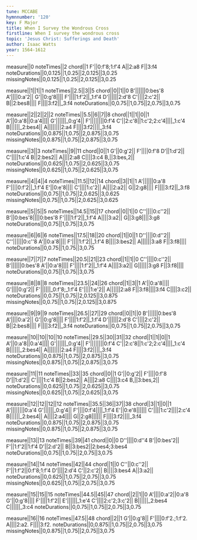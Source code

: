 ```yaml
---
tune: MCCABE
hymnnumber: '120'
key: F Major
title: When I Survey the Wondrous Cross
firstline: When I survey the wondrous cross
topic: 'Jesus Christ: Sufferings and Death'
author: Isaac Watts
year: 1564-1612
---
```

measure||0
noteTimes||2
chord||1
F'||0:f'8;1:f'4
A||2:a8
F||3:f4
noteDurations||0,0.125||1,0.25||2,0.125||3,0.25
missingNotes||0,0.125||1,0.25||2,0.125||3,0.25

measure||1||1||1
noteTimes||2.5||3||5
chord||0||1||0
B'||||||0:bes'8
A'||||0:a'2||
G'||0:g'8||||
F'||||1:f'2||_1:f'4
D'||||||2:d'8
C'||||2:c'2||
B||2:bes8||||
F||||3:f2||_3:f4
noteDurations||0,0.75||1,0.75||2,0.75||3,0.75

measure||2||2||2||2
noteTimes||5.5||6||7||8
chord||1||1||0||1
A'||0:a'8||0:a'4||||
G'||||||_0:g'4||
F'||||||||0:f'4
C'||2:c'8||1:c'2;2:c'4||||_1:c'4
B||||||_2:bes4||
A||||||||2:a4
F||||3:f2||||_3:f4
noteDurations||0,0.875||1,0.75||2,0.875||3,0.75
missingNotes||0,0.875||1,0.75||2,0.875||3,0.75

measure||3||3
noteTimes||9||11
chord||0||1
G'||0:g'2||
F'||||0:f'8
D'||1:d'2||
C'||||1:c'4
B||2:bes2||
A||||2:a8
C||||3:c4
B,||3:bes,2||
noteDurations||0,0.625||1,0.75||2,0.625||3,0.75
missingNotes||0,0.625||1,0.75||2,0.625||3,0.75

measure||4||4||4
noteTimes||11.5||12||14
chord||3||1||1
A'||||||0:a'8
F'||||0:f'2||_1:f'4
E'||0:e'8||||
C'||||1:c'2||
A||||2:a2||
G||2:g8||||
F||||3:f2||_3:f8
noteDurations||0,0.75||1,0.75||2,0.625||3,0.625
missingNotes||0,0.75||1,0.75||2,0.625||3,0.625

measure||5||5||5
noteTimes||14.5||15||17
chord||0||1||0
C''||||0:c''2||
B'||0:bes'8||||0:bes'8
F'||||1:f'2||_1:f'4
A||||3:a2||
G||3:g8||||3:g8
noteDurations||0,0.75||1,0.75||3,0.75

measure||6||6||6
noteTimes||17.5||18||20
chord||1||0||1
D''||||0:d''2||
C''||||||0:c''8
A'||0:a'8||||
F'||||1:f'2||_1:f'4
B||||3:bes2||
A||||||3:a8
F||3:f8||||
noteDurations||0,0.75||1,0.75||3,0.75

measure||7||7||7
noteTimes||20.5||21||23
chord||1||1||0
C''||||0:c''2||
B'||||||0:bes'8
A'||0:a'8||||
F'||||1:f'2||_1:f'4
A||||3:a2||
G||||||3:g8
F||3:f8||||
noteDurations||0,0.75||1,0.75||3,0.75

measure||8||8||8
noteTimes||23.5||24||26
chord||1||3||1
A'||0:a'8||||
G'||||0:g'2||
F'||||||_0:f'8;_1:f'4
E'||||1:e'2||
A||||||2:a8
F||3:f8||||3:f4
C||||3:c2||
noteDurations||0,0.75||1,0.75||2,0.125||3,0.875
missingNotes||0,0.75||1,0.75||2,0.125||3,0.875

measure||9||9||9
noteTimes||26.5||27||29
chord||0||1||0
B'||||||0:bes'8
A'||||0:a'2||
G'||0:g'8||||
F'||||1:f'2||_1:f'4
D'||||||2:d'8
C'||||2:c'2||
B||2:bes8||||
F||||3:f2||_3:f4
noteDurations||0,0.75||1,0.75||2,0.75||3,0.75

measure||10||10||10||10
noteTimes||29.5||30||31||32
chord||1||1||0||1
A'||0:a'8||0:a'4||||
G'||||||_0:g'4||
F'||||||||0:f'4
C'||2:c'8||1:c'2;2:c'4||||_1:c'4
B||||||_2:bes4||
A||||||||2:a4
F||||3:f2||||_3:f4
noteDurations||0,0.875||1,0.75||2,0.875||3,0.75
missingNotes||0,0.875||1,0.75||2,0.875||3,0.75

measure||11||11
noteTimes||33||35
chord||0||1
G'||0:g'2||
F'||||0:f'8
D'||1:d'2||
C'||||1:c'4
B||2:bes2||
A||||2:a8
C||||3:c4
B,||3:bes,2||
noteDurations||0,0.625||1,0.75||2,0.625||3,0.75
missingNotes||0,0.625||1,0.75||2,0.625||3,0.75

measure||12||12||12||12
noteTimes||35.5||36||37||38
chord||3||1||0||1
A'||||||||0:a'4
G'||||||_0:g'4||
F'||||0:f'4||||_1:f'4
E'||0:e'8||||||
C'||||1:c'2||||2:c'4
B||||||_2:bes4||
A||||2:a4||||
G||2:g8||||||
F||||3:f2||||_3:f4
noteDurations||0,0.875||1,0.75||2,0.875||3,0.75
missingNotes||0,0.875||1,0.75||2,0.875||3,0.75

measure||13||13
noteTimes||39||41
chord||0||0
D''||||0:d''4
B'||0:bes'2||
F'||1:f'2||1:f'4
D'||2:d'2||
B||3:bes2||2:bes4;3:bes4
noteDurations||0,0.75||1,0.75||2,0.75||3,0.75

measure||14||14
noteTimes||42||44
chord||1||0
C''||0:c''2||
F'||1:f'2||0:f'8;1:f'4
D'||||2:d'4
C'||2:c'2||
B||||3:bes4
A||3:a2||
noteDurations||0,0.625||1,0.75||2,0.75||3,0.75
missingNotes||0,0.625||1,0.75||2,0.75||3,0.75

measure||15||15||15
noteTimes||44.5||45||47
chord||2||1||0
A'||||0:a'2||0:a'8
G'||0:g'8||||
F'||||1:f'2||
E'||||||_1:e'4
C'||||2:c'2;3:c'2||
B||||||_2:bes4
C||||||_3:c4
noteDurations||0,0.75||1,0.75||2,0.75||3,0.75

measure||16||16
noteTimes||47.5||48
chord||2||1
G'||0:g'8||
F'||||0:f'2.;1:f'2.
A||||2:a2.
F||||3:f2.
noteDurations||0,0.875||1,0.75||2,0.75||3,0.75
missingNotes||0,0.875||1,0.75||2,0.75||3,0.75

